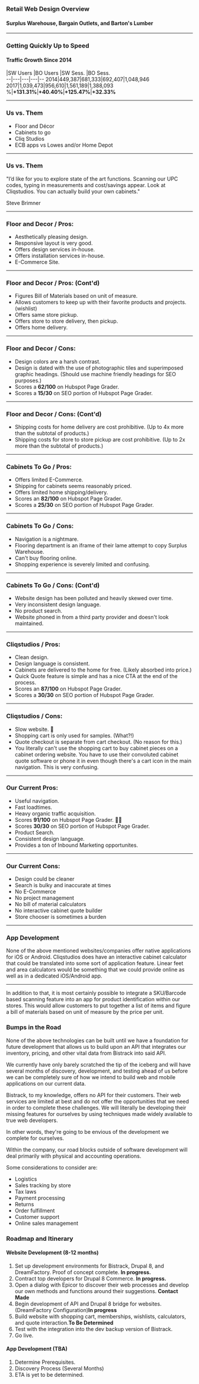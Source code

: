 ### Retail Web Design Overview
#### Surplus Warehouse, Bargain Outlets, and Barton's Lumber

---
### Getting Quickly Up to Speed
#### Traffic Growth Since 2014

  |SW Users |BO Users |SW Sess. |BO Sess.  
--|---|---|---|--
2014|449,387|681,333|692,407|1,048,946
2017|1,039,473|956,610|1,561,189|1,388,093   
%|**+131.31%**|**+40.40%**|**+125.47%**|**+32.33%**  

---

### <span class="gold">Us vs. Them</span>

- Floor and Décor
- Cabinets to go
- Cliq Studios
- ECB apps vs Lowes and/or Home Depot

---

### Us vs. Them

"I’d like for you to explore state of the art functions. Scanning our UPC codes, typing in measurements and cost/savings appear. Look at Cliqstudios. You can actually build your own cabinets."

Steve Brimner

---

### Floor and Decor / Pros:
- Aesthetically pleasing design.
- Responsive layout is very good.
- Offers design services in-house.
- Offers installation services in-house.
- E-Commerce Site.

---

### Floor and Decor / Pros: (Cont'd)
- Figures Bill of Materials based on unit of measure.
- Allows customers to keep up with their favorite products and projects. (wishlist)
- Offers same store pickup.
- Offers store to store delivery, then pickup.
- Offers home delivery.

---

### Floor and Decor / Cons:
- Design colors are a harsh contrast.
- Design is dated with the use of photographic tiles and superimposed graphic headings. (Should use machine friendly headings for SEO purposes.)
- Scores a **62/100** on Hubspot Page Grader.
- Scores a **15/30** on SEO portion of Hubspot Page Grader.

---

### Floor and Decor / Cons: (Cont'd)
- Shipping costs for home delivery are cost prohibitive. (Up to 4x more than the subtotal of products.)
- Shipping costs for store to store pickup are cost prohibitive. (Up to 2x more than the subtotal of products.)

---

### Cabinets To Go / Pros:
- Offers limited E-Commerce.
- Shipping for cabinets seems reasonably priced.
- Offers limited home shipping/delivery.
- Scores an **82/100** on Hubspot Page Grader.
- Scores a **25/30** on SEO portion of Hubspot Page Grader.

---

### Cabinets To Go / Cons:
- Navigation is a nightmare.
- Flooring department is an iframe of their lame attempt to copy Surplus Warehouse.
- Can't buy flooring online.
- Shopping experience is severely limited and confusing.

---

### Cabinets To Go / Cons: (Cont'd)

- Website design has been polluted and heavily skewed over time.
- Very inconsistent design language.
- No product search.
- Website phoned in from a third party provider and doesn't look maintained.

---

### Cliqstudios / Pros:
- Clean design.
- Design language is consistent.
- Cabinets are delivered to the home for free. (Likely absorbed into price.)
- Quick Quote feature is simple and has a nice CTA at the end of the process.
- Scores an **87/100** on Hubspot Page Grader.
- Scores a **30/30** on SEO portion of Hubspot Page Grader.

---

### Cliqstudios / Cons:
- Slow website. 🐢
- Shopping cart is only used for samples. (What?!)
- Quote checkout is separate from cart checkout. (No reason for this.)
- You literally can't use the shopping cart to buy cabinet pieces on a cabinet ordering website. You have to use their convoluted cabinet quote software or phone it in even though there's a cart icon in the main navigation. This is very confusing.

---

### Our Current Pros:
- Useful navigation.
- Fast loadtimes.
- Heavy organic traffic acquisition.
- Scores **91/100** on Hubspot Page Grader. 🎤💧
- Scores **30/30** on SEO portion of Hubspot Page Grader.
- Product Search.
- Consistent design language.
- Provides a ton of Inbound Marketing opportunites.

---

### Our Current Cons:
- Design could be cleaner
- Search is bulky and inaccurate at times
- No E-Commerce
- No project management
- No bill of material calculators
- No interactive cabinet quote builder
- Store chooser is sometimes a burden

---

### App Development

None of the above mentioned websites/companies offer native applications for iOS or Android. Cliqstudios does have an interactive cabinet calculator that could be translated into some sort of application feature. Linear feet and area calculators would be something that we could provide online as well as in a dedicated iOS/Android app.

---

In addition to that, it is most certainly possible to integrate a SKU/Barcode based scanning feature into an app for product identification within our stores. This would allow customers to put together a list of items and figure a bill of materials based on unit of measure by the price per unit.

### Bumps in the Road

None of the above technologies can be built until we have a foundation for future development that allows us to build upon an API that integrates our inventory, pricing, and other vital data from Bistrack into said API.

We currently have only barely scratched the tip of the iceberg and will have several months of discovery, development, and testing ahead of us before we can be completely sure of how we intend to build web and mobile applications on our current data.

Bistrack, to my knowledge, offers no API for their customers. Their web services are limited at best and do not offer the opportunities that we need in order to complete these challenges. We will literally be developing their missing features for ourselves by using techniques made widely available to true web developers.

In other words, they're going to be envious of the development we complete for ourselves.

Within the company, our road blocks outside of software development will deal primarily with physical and accounting operations.

Some considerations to consider are:
- Logistics
- Sales tracking by store
- Tax laws
- Payment processing
- Returns
- Order fulfillment
- Customer support
- Online sales management

### Roadmap and Itinerary

#### Website Development (8-12 months)

1. Set up development environments for Bistrack, Drupal 8, and DreamFactory. Proof of concept complete. **In progress.**
2. Contract top developers for Drupal 8 Commerce. **In progress.**
3. Open a dialog with Epicor to discover their web processes and develop our own methods and functions around their suggestions. **Contact Made**
4. Begin development of API and Drupal 8 bridge for websites. (DreamFactory Configuration)**In progress**
5. Build website with shopping cart, memberships, wishlists, calculators, and quote interaction.**To Be Determined**
6. Test with the integration into the dev backup version of Bistrack.
7. Go live.

#### App Development (TBA)

1. Determine Prerequisites.
2. Discovery Process (Several Months)
3. ETA is yet to be determined.
